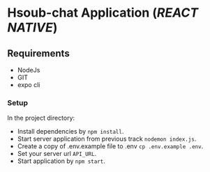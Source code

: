 # Hsoub-chat Application (_REACT NATIVE_)

## Requirements

- NodeJs
- GIT
- expo cli

### Setup

In the project directory:

- Install dependencies by `npm install`.
- Start server application from previous track `nodemon index.js`.
- Create a copy of .env.example file to .env `cp .env.example .env`.
- Set your server url `API_URL`.
- Start application by `npm start`.

